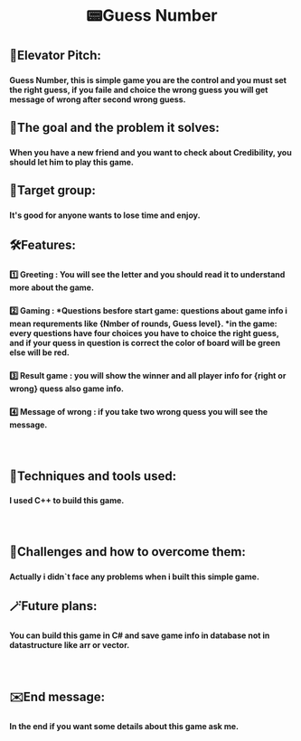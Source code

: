 <h1 align="center">📟Guess Number</h1>

###

<h2 align="left">👀Elevator Pitch:</h2>

###

<h4 align="left">Guess Number, this is simple game you are the control and you must set the right guess, if you faile and choice the wrong guess you will get message of wrong after second wrong guess.</h4>

###

<h2 align="left">🎯The goal and the problem it solves:</h2>

###

<h4 align="left">When you have a new friend and you want to check about Credibility, you should let him to play this game.</h4>

###

<h2 align="left">📢Target group:</h2>

###

<h4 align="left">It's good for anyone wants to lose time and enjoy.</h4>

###

<h2 align="left">🛠️Features:</h2>

###

<h4 align="left">1️⃣ Greeting : You will see the letter and you should read it to understand more about the game.</h4>

###

<h4 align="left">2️⃣ Gaming : *Questions besfore start game: questions about game info i mean requrements like {Nmber of rounds, Guess level}. *in the game: every questions have four choices you have to choice the right guess, and if your quess in question is correct the color of board will be green else will be red.</h4>

###

<h4 align="left">3️⃣ Result game : you will show the winner and all player info for {right or wrong} quess also game info.</h4>

###

<h4 align="left">4️⃣ Message of wrong : if you take two wrong quess you will see the message.</h4>

###

<br clear="both">

<h2 align="left">🧰Techniques and tools used:</h2>

###

<h4 align="left">I used C++ to build this game.</h4>

###

<br clear="both">

<h2 align="left">🧰Challenges and how to overcome them:</h2>

###

<h4 align="left">Actually i didn`t face any problems when i built this simple game.</h4>

###

<h2 align="left">🪄Future plans:</h2>

###

<h4 align="left">You can build this game in C# and save game info in database not in datastructure like arr or vector.</h4>

###

<br clear="both">

<h2 align="left">✉️End message:</h2>

###

<h4 align="left">In the end if you want some details about this game ask me.</h4>

###
